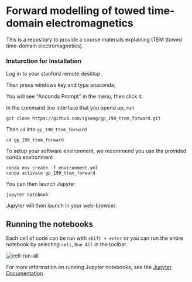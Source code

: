 # Forward modelling of towed time-domain electromagnetics

This is a repository to provide a course materials explaining tTEM (towed time-domain electromagnetics). 

### Insturction for Installation

Log in to your stanford remote desktop. 

Then press windows key and type anaconda; 

You will see "Anconda Prompt" in the menu, then click it. 

In the command line interface that you opend up, run

```
git clone https://github.com/sgkang/gp_190_ttem_forward.git
```

Then `cd` into `gp_190_ttem_forward`

```
cd gp_190_ttem_forward
```

To setup your software environment, we recommend you use the provided conda environment

```
conda env create -f environment.yml
conda activate gp_190_ttem_forward
```

You can then launch Jupyter
```
jupyter notebook
```

Jupyter will then launch in your web-browser.

## Running the notebooks

Each cell of code can be run with `shift + enter` or you can run the entire notebook by selecting `cell`, `Run All` in the toolbar.

![cell-run-all](https://em.geosci.xyz/_images/run_all_cells.png)

For more information on running Jupyter notebooks, see the [Jupyter Documentation](https://jupyter.readthedocs.io/en/latest/)
